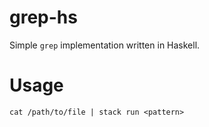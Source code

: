 # grep-hs

Simple `grep` implementation written in Haskell.

# Usage

```console
cat /path/to/file | stack run <pattern>
```
